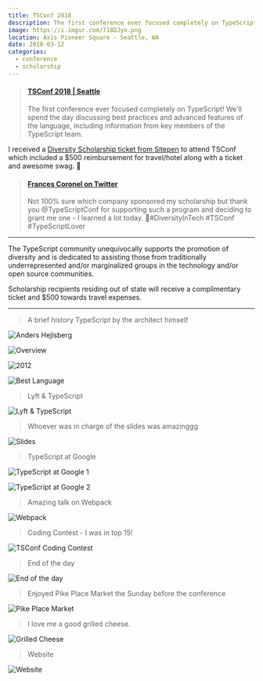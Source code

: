 ```yaml
---
title: TSConf 2018
description: The first conference ever focused completely on TypeScript!
image: https://i.imgur.com/718DJyn.png
location: Axis Pioneer Square - Seattle, WA
date: 2018-03-12
categories:
  - conference
  - scholarship
---
```


<blockquote class="embedly-card" data-card-controls="0"><h4><a href="https://tsconf.io/">TSConf 2018 | Seattle</a></h4><p>The first conference ever focused completely on TypeScript! We'll spend the day discussing best practices and advanced features of the language, including information from key members of the TypeScript team.</p></blockquote>
<script async src="//cdn.embedly.com/widgets/platform.js" charset="UTF-8"></script>

I received a [Diversity Scholarship ticket from Sitepen](https://twitter.com/sitepen/status/965935679971655680) to attend TSConf which included a \$500 reimbursement for travel/hotel along with a ticket and awesome swag. 🎉

<blockquote class="embedly-card" data-card-controls="0"><h4><a href="https://twitter.com/fvcproductions/status/973367566868537349">Frances Coronel on Twitter</a></h4><p>Not 100% sure which company sponsored my scholarship but thank you @TypeScriptConf for supporting such a program and deciding to grant me one - I learned a lot today. 💛#DiversityInTech #TSConf #TypeScriptLover</p></blockquote>
<script async src="//cdn.embedly.com/widgets/platform.js" charset="UTF-8"></script>

---

The TypeScript community unequivocally supports the promotion of diversity and is dedicated to assisting those from traditionally underrepresented and/or marginalized groups in the technology and/or open source communities.

Scholarship recipients residing out of state will receive a complimentary ticket and \$500 towards travel expenses.

---

> A brief history TypeScript by the architect himself

![Anders Hejlsberg](https://i.imgur.com/cmmghgS.jpg)

![Overview](https://i.imgur.com/SSfLtwN.jpg)

![2012](https://i.imgur.com/sHGq2N7.jpg)

![Best Language](https://i.imgur.com/vKfZ8GY.jpg)

> Lyft & TypeScript

![Lyft & TypeScript](https://i.imgur.com/Adg1UtN.jpg)

> Whoever was in charge of the slides was amazinggg

![Slides](https://i.imgur.com/gTRGVwU.jpg)

> TypeScript at Google

![TypeScript at Google 1](https://i.imgur.com/0CpbFAv.jpg)

![TypeScript at Google 2](https://i.imgur.com/BhGVF6f.jpg)

> Amazing talk on Webpack

![Webpack](https://i.imgur.com/F4U2tzf.jpg)

> Coding Contest - I was in top 15!

![TSConf Coding Contest](https://i.imgur.com/svFHFaW.png)

> End of the day

![End of the day](https://i.imgur.com/FFVHJuB.jpg)

> Enjoyed Pike Place Market the Sunday before the conference

![Pike Place Market](https://i.imgur.com/XOHvIEi.jpg)

> I love me a good grilled cheese.

![Grilled Cheese](https://i.imgur.com/czAkjcZ.jpg)

> Website

![Website](https://i.imgur.com/6LxSGnG.png0)
